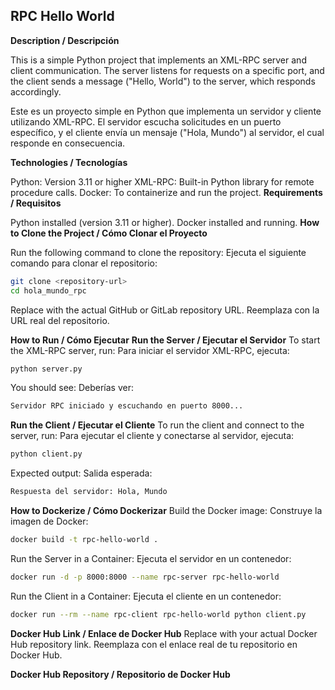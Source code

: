 ## RPC Hello World
**Description / Descripción**

This is a simple Python project that implements an XML-RPC server and client communication. The server listens for requests on a specific port, and the client sends a message ("Hello, World") to the server, which responds accordingly.

Este es un proyecto simple en Python que implementa un servidor y cliente utilizando XML-RPC. El servidor escucha solicitudes en un puerto específico, y el cliente envía un mensaje ("Hola, Mundo") al servidor, el cual responde en consecuencia.

**Technologies / Tecnologías**

Python: Version 3.11 or higher
XML-RPC: Built-in Python library for remote procedure calls.
Docker: To containerize and run the project.
**Requirements / Requisitos**

Python installed (version 3.11 or higher).
Docker installed and running.
**How to Clone the Project / Cómo Clonar el Proyecto**

Run the following command to clone the repository:
Ejecuta el siguiente comando para clonar el repositorio:

```bash
git clone <repository-url>
cd hola_mundo_rpc
```
Replace <repository-url> with the actual GitHub or GitLab repository URL.
Reemplaza <repository-url> con la URL real del repositorio.

**How to Run / Cómo Ejecutar**
**Run the Server / Ejecutar el Servidor**
To start the XML-RPC server, run:
Para iniciar el servidor XML-RPC, ejecuta:

```bash
python server.py
```
You should see:
Deberías ver:

```bash
Servidor RPC iniciado y escuchando en puerto 8000...
```
**Run the Client / Ejecutar el Cliente**
To run the client and connect to the server, run:
Para ejecutar el cliente y conectarse al servidor, ejecuta:

```bash
python client.py
```
Expected output:
Salida esperada:

```bash
Respuesta del servidor: Hola, Mundo
```
**How to Dockerize / Cómo Dockerizar**
Build the Docker image:
Construye la imagen de Docker:

```bash
docker build -t rpc-hello-world .
```
Run the Server in a Container:
Ejecuta el servidor en un contenedor:

```bash
docker run -d -p 8000:8000 --name rpc-server rpc-hello-world
```
Run the Client in a Container:
Ejecuta el cliente en un contenedor:

```bash
docker run --rm --name rpc-client rpc-hello-world python client.py
```
**Docker Hub Link / Enlace de Docker Hub**
Replace <docker-hub-link> with your actual Docker Hub repository link.
Reemplaza <docker-hub-link> con el enlace real de tu repositorio en Docker Hub.

**Docker Hub Repository / Repositorio de Docker Hub**

